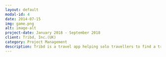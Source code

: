 ```yaml
---
layout: default
modal-id: 4
date: 2014-07-15
img: game.png
alt: image-alt
project-date: January 2018 - September 2018
client: Tribd, Inc.(UK)
category: Project Management
description: Tribd is a travel app helping solo travellers to find a travel buddy with similar plans. Available on iOS. I was fully responsible for the app development process. That included close communication with a customer in order to figure out clear tasks for developers. The team that I managed included iOS Developer (Swift), Backend Developer (Ruby on Rails), Manual QA Engineer, UI/UX Designer.
---
```

